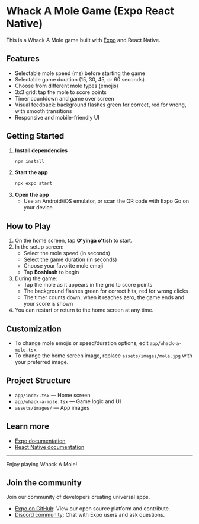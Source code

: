 # Whack A Mole Game (Expo React Native)

This is a Whack A Mole game built with [Expo](https://expo.dev) and React Native.

## Features

- Selectable mole speed (ms) before starting the game
- Selectable game duration (15, 30, 45, or 60 seconds)
- Choose from different mole types (emojis)
- 3x3 grid: tap the mole to score points
- Timer countdown and game over screen
- Visual feedback: background flashes green for correct, red for wrong, with smooth transitions
- Responsive and mobile-friendly UI

## Getting Started

1. **Install dependencies**
   ```bash
   npm install
   ```
2. **Start the app**
   ```bash
   npx expo start
   ```
3. **Open the app**
   - Use an Android/iOS emulator, or scan the QR code with Expo Go on your device.

## How to Play

1. On the home screen, tap **O'yinga o'tish** to start.
2. In the setup screen:
   - Select the mole speed (in seconds)
   - Select the game duration (in seconds)
   - Choose your favorite mole emoji
   - Tap **Boshlash** to begin
3. During the game:
   - Tap the mole as it appears in the grid to score points
   - The background flashes green for correct hits, red for wrong clicks
   - The timer counts down; when it reaches zero, the game ends and your score is shown
4. You can restart or return to the home screen at any time.

## Customization

- To change mole emojis or speed/duration options, edit `app/whack-a-mole.tsx`.
- To change the home screen image, replace `assets/images/mole.jpg` with your preferred image.

## Project Structure

- `app/index.tsx` — Home screen
- `app/whack-a-mole.tsx` — Game logic and UI
- `assets/images/` — App images

## Learn more

- [Expo documentation](https://docs.expo.dev/)
- [React Native documentation](https://reactnative.dev/)

---

Enjoy playing Whack A Mole!

## Join the community

Join our community of developers creating universal apps.

- [Expo on GitHub](https://github.com/expo/expo): View our open source platform and contribute.
- [Discord community](https://chat.expo.dev): Chat with Expo users and ask questions.

